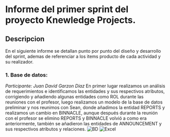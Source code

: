 # Informe del primer sprint del proyecto Knewledge Projects.

## Descripcion
En el siguiente informe se detallan punto por punto del diseño y desarrollo del sprint, ademas de referenciar a los items producto de cada actividad y su realizador.

### 1. Base de datos:
*Participante: Juan David Garzon Diaz*
En primer lugar realizamos un análisis de requerimientos e identificamos las entidades y sus respectivos atributos, corrigiendo y añadiendo algunas entidades como ROL durante las reuniones con el profesor, luego realizamos un modelo de la base de datos preliminar y nos reunimos con Sean, donde añadimos la entidad REPORTS y realizamos un cambio en BINNACLE, aunque después durante la reunión con el profesor se elimino REPORTS y BINNACLE volvió a como era anteriormente, también se añadieron las entidades de ANNOUNCEMENT y sus respectivos atributos y relaciones.
![BD](https://i.imgur.com/wlGVrPk.png)
![Excel]( https://i.imgur.com/lxlonf1.png)
